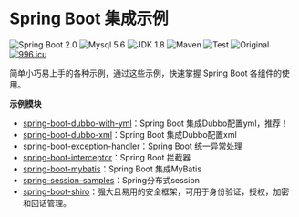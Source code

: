 Spring Boot 集成示例
=========================

![Spring Boot 2.0](https://img.shields.io/badge/Spring%20Boot-2.0-brightgreen.svg)
![Mysql 5.6](https://img.shields.io/badge/Mysql-5.6-blue.svg)
![JDK 1.8](https://img.shields.io/badge/JDK-1.8-brightgreen.svg)
![Maven](https://img.shields.io/badge/Maven-3.5.0-yellowgreen.svg)
![Test](https://img.shields.io/badge/Test-OK-green.svg)
![Original](https://img.shields.io/badge/Original-yushouling-blue.svg)
[![996.icu](https://img.shields.io/badge/link-996.icu-red.svg)](https://996.icu)

 
简单小巧易上手的各种示例，通过这些示例，快速掌握 Spring Boot 各组件的使用。


**示例模块**

- [spring-boot-dubbo-with-yml](https://github.com/yushouling/spring-boot-dubbo-with-yml)：Spring Boot 集成Dubbo配置yml，推荐！
- [spring-boot-dubbo-xml](https://github.com/yushouling/spring-boot-samples/tree/master/spring-boot-dubbo-xml)：Spring Boot 集成Dubbo配置xml
- [spring-boot-exception-handler](https://github.com/yushouling/spring-boot-samples/tree/master/spring-boot-exception-handler)：Spring Boot 统一异常处理
- [spring-boot-interceptor](https://github.com/yushouling/spring-boot-samples/tree/master/spring-boot-interceptor)：Spring Boot 拦截器
- [spring-boot-mybatis](https://github.com/yushouling/spring-boot-samples/tree/master/spring-boot-mybatis)：Spring Boot 集成MyBatis
- [spring-session-samples](https://github.com/yushouling/spring-boot-samples/tree/master/spring-session-samples)：Spring分布式session
- [spring-boot-shiro](https://github.com/yushouling/spring-boot-samples/tree/master/spring-boot-shiro)：强大且易用的安全框架，可用于身份验证，授权，加密和回话管理。
